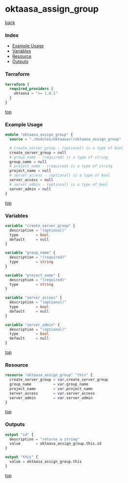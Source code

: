 # oktaasa_assign_group

[back](../oktaasa.md)

### Index

- [Example Usage](#example-usage)
- [Variables](#variables)
- [Resource](#resource)
- [Outputs](#outputs)

### Terraform

```terraform
terraform {
  required_providers {
    oktaasa = ">= 1.0.1"
  }
}
```

[top](#index)

### Example Usage

```terraform
module "oktaasa_assign_group" {
  source = "./modules/oktaasa/r/oktaasa_assign_group"

  # create_server_group - (optional) is a type of bool
  create_server_group = null
  # group_name - (required) is a type of string
  group_name = null
  # project_name - (required) is a type of string
  project_name = null
  # server_access - (optional) is a type of bool
  server_access = null
  # server_admin - (optional) is a type of bool
  server_admin = null
}
```

[top](#index)

### Variables

```terraform
variable "create_server_group" {
  description = "(optional)"
  type        = bool
  default     = null
}

variable "group_name" {
  description = "(required)"
  type        = string
}

variable "project_name" {
  description = "(required)"
  type        = string
}

variable "server_access" {
  description = "(optional)"
  type        = bool
  default     = null
}

variable "server_admin" {
  description = "(optional)"
  type        = bool
  default     = null
}
```

[top](#index)

### Resource

```terraform
resource "oktaasa_assign_group" "this" {
  create_server_group = var.create_server_group
  group_name          = var.group_name
  project_name        = var.project_name
  server_access       = var.server_access
  server_admin        = var.server_admin
}
```

[top](#index)

### Outputs

```terraform
output "id" {
  description = "returns a string"
  value       = oktaasa_assign_group.this.id
}

output "this" {
  value = oktaasa_assign_group.this
}
```

[top](#index)